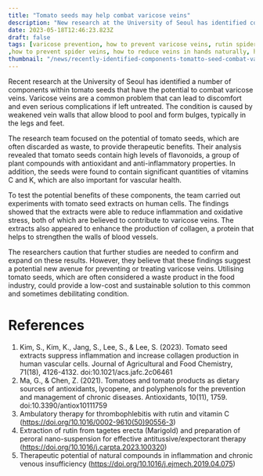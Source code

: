```yaml
---
title: "Tomato seeds may help combat varicose veins"
description: "New research at the University of Seoul has identified components in tomato seeds that may help combat varicose veins. The study found that tomato seeds contain high levels of flavonoids, vitamins C and K, and other compounds that have antioxidant and anti-inflammatory properties."
date: 2023-05-18T12:46:23.823Z
draft: false
tags: [varicose prevention, how to prevent varicose veins, rutin spider veins, rutein, venoactive drugs, flavinoids,varicose veins home remedies, natural remedies for varicose veins,varicose vein treatment at home,treat varicose veins without surgery
,how to prevent spider veins, how to reduce veins in hands naturally, how to stop veins from popping out on legs, how to prevent veins on legs,how to prevent varicose veins in legs naturally,can you stop varicose veins from getting worse,prevent spider veins, medicine, nutraceuticals, naturopathy, health]
thumbnail: "/news/recently-identified-components-tomatto-seed-combat-varicous-veins/thumb.png"
---
```


Recent research at the University of Seoul has identified a number of components within tomato seeds that have the potential to combat varicose veins. Varicose veins are a common problem that can lead to discomfort and even serious complications if left untreated. The condition is caused by weakened vein walls that allow blood to pool and form bulges, typically in the legs and feet.

The research team focused on the potential of tomato seeds, which are often discarded as waste, to provide therapeutic benefits. Their analysis revealed that tomato seeds contain high levels of flavonoids, a group of plant compounds with antioxidant and anti-inflammatory properties. In addition, the seeds were found to contain significant quantities of vitamins C and K, which are also important for vascular health.

To test the potential benefits of these components, the team carried out experiments with tomato seed extracts on human cells. The findings showed that the extracts were able to reduce inflammation and oxidative stress, both of which are believed to contribute to varicose veins. The extracts also appeared to enhance the production of collagen, a protein that helps to strengthen the walls of blood vessels.

The researchers caution that further studies are needed to confirm and expand on these results. However, they believe that these findings suggest a potential new avenue for preventing or treating varicose veins. Utilising tomato seeds, which are often considered a waste product in the food industry, could provide a low-cost and sustainable solution to this common and sometimes debilitating condition.

# References
1. Kim, S., Kim, K., Jang, S., Lee, S., & Lee, S. (2023). Tomato seed extracts suppress inflammation and increase collagen production in human vascular cells. Journal of Agricultural and Food Chemistry, 71(18), 4126-4132. doi:10.1021/acs.jafc.2c06461
2. Ma, G., & Chen, Z. (2021). Tomatoes and tomato products as dietary sources of antioxidants, lycopene, and polyphenols for the prevention and management of chronic diseases. Antioxidants, 10(11), 1759. doi:10.3390/antiox10111759
3. Ambulatory therapy for thrombophlebitis with rutin and vitamin C (https://doi.org/10.1016/0002-9610(50)90556-3)
4. Extraction of rutin from tagetes erecta (Marigold) and preparation of peroral nano-suspension for effective antitussive/expectorant therapy (https://doi.org/10.1016/j.carpta.2023.100320)
5. Therapeutic potential of natural compounds in inflammation and chronic venous insufficiency (https://doi.org/10.1016/j.ejmech.2019.04.075)
